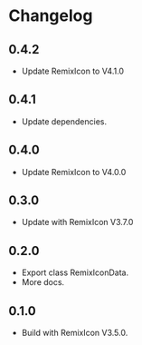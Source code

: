 # Changelog

## 0.4.2

* Update RemixIcon to V4.1.0

## 0.4.1

* Update dependencies.

## 0.4.0

* Update RemixIcon to V4.0.0

## 0.3.0

* Update with RemixIcon V3.7.0

## 0.2.0

* Export class RemixIconData.
* More docs.

## 0.1.0

* Build with RemixIcon V3.5.0.
